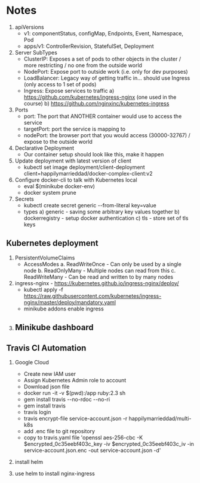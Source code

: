 # Notes

1. apiVersions
    - v1: componentStatus, configMap, Endpoints, Event, Namespace, Pod
    - apps/v1: ControllerRevision, StatefulSet, Deployment
2. Server SubTypes
    - ClusterIP: Exposes a set of pods to other objects in the cluster / more restricting / no one from the outside world
    - NodePort: Expose port to outside work (i.e. only for dev purposes)
    - LoadBalancer: Legacy way of getting traffic in... should use Ingress (only access to 1 set of pods)
    - Ingress: Expose services to traffic
      a) https://github.com/kubernetes/ingress-nginx (one used in the course)
      b) https://github.com/nginxinc/kubernetes-ingress
3. Ports
    - port: The port that ANOTHER container would use to access the service
    - targetPort: port the service is mapping to
    - nodePort: the browser port that you would access (30000-32767) / expose to the outside world
4. Declarative Deployment
    - Our container setup should look like this, make it happen
5. Update deployment with latest version of client
    - kubectl set image deployment/client-deployment client=happilymarrieddad/docker-complex-client:v2
6. Configure docker-cli to talk with Kubernetes local
    - eval $(minikube docker-env)
    - docker system prune
7. Secrets
    - kubectl create secret generic <name> --from-literal key=value
    - types
      a) generic - saving some arbitrary key values together
      b) dockerregistry - setup docker authentication
      c) tls - store set of tls keys

## Kubernetes deployment

1. PersistentVolumeClaims
    - AccessModes
      a. ReadWriteOnce - Can only be used by a single node
      b. ReadOnlyMany - Multiple nodes can read from this
      c. ReadWriteMany - Can be read and written to by many nodes
2. ingress-nginx - https://kubernetes.github.io/ingress-nginx/deploy/
    - kubectl apply -f https://raw.githubusercontent.com/kubernetes/ingress-nginx/master/deploy/mandatory.yaml
    - minikube addons enable ingress
3. ## Minikube dashboard

## Travis CI Automation

1. Google Cloud
    - Create new IAM user
    - Assign Kubernetes Admin role to account
    - Download json file
    - docker run -it -v $(pwd):/app ruby:2.3 sh
    - gem install travis --no-rdoc --no-ri
    - gem install travis
    - travis login
    - travis encrypt-file service-account.json -r happilymarrieddad/multi-k8s
    - add .enc file to git repository
    - copy to travis.yaml file 'openssl aes-256-cbc -K $encrypted_0c35eebf403c_key -iv $encrypted_0c35eebf403c_iv -in service-account.json.enc -out service-account.json -d'

2. install helm
3. use helm to install nginx-ingress
